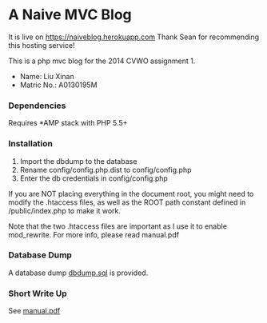 A Naive MVC Blog
================

It is live on https://naiveblog.herokuapp.com 
Thank Sean for recommending this hosting service!

This is a php mvc blog for the 2014 CVWO assignment 1. 

* Name: Liu Xinan 
* Matric No.: A0130195M

### Dependencies 
Requires *AMP stack with PHP 5.5+

### Installation
1. Import the dbdump to the database
2. Rename config/config.php.dist to config/config.php
3. Enter the db credentials in config/config.php

If you are NOT placing everything in the document root, you might need to modify the .htaccess files, as well as the ROOT path constant defined in /public/index.php to make it work. 

Note that the two .htaccess files are important as I use it to enable mod_rewrite. 
For more info, please read manual.pdf

### Database Dump
A database dump [dbdump.sql](dbdump.sql) is provided. 

### Short Write Up
See [manual.pdf](manual.pdf)